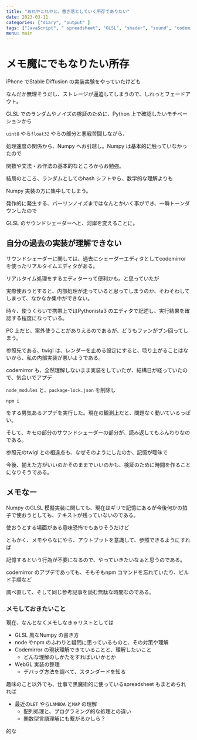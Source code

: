 ```yaml
---
title: "あれやこれやと、書き落としていく所存でありたい"
date: 2023-03-11
categories: ["diary", "output" ]
tags: ["JavaScript", " spreadsheet", "GLSL", "shader", "sound", "codemirror"]
menu: main
---
```


# メモ魔にでもなりたい所存

iPhone でStable Diffusion の実装実験をやっていたけども

なんだか無理そうだし、ストレージが逼迫してしまうので、しれっとフェードアウト。

GLSL でのランダムやノイズの検証のために、Python 上で確認したいモチベーションから

`uint8` やら`float32` やらの部分と悪戦苦闘しながら、

処理速度の関係から、Numpy へお引越し。Numpy は基本的に触っていなかったので

関数や文法・お作法の基本的なところからお勉強。

結局のところ、ランダムとしてのhash シフトやら、数学的な理解よりも

Numpy 実装の方に集中してしまう。

発作的に発生する、パーリンノイズまではなんとかいく事ができ、一瞬トーンダウンしたので

GLSL のサウンドシェーダーへと、河岸を変えることに。

## 自分の過去の実装が理解できない

サウンドシェーダーに関しては、過去にシェーダーエディタとしてcodemirror を使ったリアルタイムエディタがある。

リアルタイム処理をするエディターって便利かも。と思っていたが

実際使おうとすると、内部処理が走っていると思ってしまうのか、そわそわしてしまって、なかなか集中ができない。

時々、使うくらいで携帯上ではPythonista3 のエディタで記述し、実行結果を確認する程度になっている。

PC 上だと、案外使うことがありえるのであるが、どうもファンがブン回ってしまう。

参照先である、twigl は、レンダーを止める設定にすると、唸り上がることはないから、私の内部実装が悪いようである。

codemirror も、全然理解しないまま実装をしていたが、結構日が経っていたので、気合いでアプデ

`node_modules` と、`package-lock.json` を削除し

```terminal
npm i
```

をする男気あるアプデを実行した。現在の観測上だと、問題なく動いているっぽい。

そして、キモの部分のサウンドシェーダーの部分が、読み返してもふんわりなのである。

参照元のtwigl との相違点も、なぜそのようにしたのか、記憶が曖昧で

今後、揃えた方がいいのかそのままでいいのかも、検証のために時間を作ることになりそうである。

## メモなー

Numpy のGLSL 模擬実装に関しても、現在はギリで記憶にあるが今後何かの拍子で使おうとしても、テキストが残っていないのである。

使おうとする場面がある意味恐怖でもありそうだけど

ともかく、メモやらなにやら、アウトプットを意識して、参照できるようにすれば

記憶するという行為が不要になるので、やっていきたいなぁと思うのである。

codemirror のアプデであっても、そもそもnpm コマンドを忘れていたり、ビルド手順など

調べ直して、そして同じ参考記事を読む無駄な時間なのである。

### メモしておきたいこと

現在、なんとなくメモしなきゃリストとしては

- GLSL 風なNumpy の書き方
- node やnpm のふわりと疑問に思っているものと、その対策や理解
- Codemirror の現状理解できていることと、理解したいこと
  - どんな理解のしかたをすればいいかとか
- WebGL 実装の整理
  - デバッグ方法を調べて、スタンダードを知る

趣味のこと以外でも、仕事で黒魔術的に使っているspreadsheet もまとめられれば

- 最近の`LET` やら`LAMBDA` と`MAP` の理解
  - 配列処理と、プログラミング的な処理との違い
  - 関数型言語理解にも繋がるかしら？

的な
